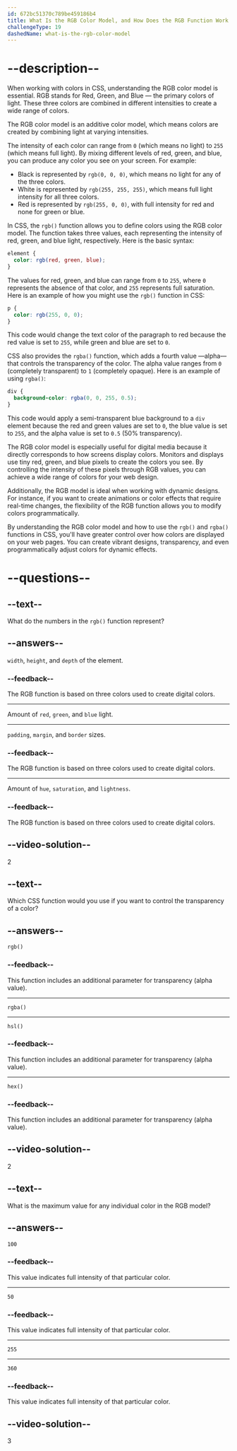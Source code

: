 ```yaml
---
id: 672bc51370c789be459186b4
title: What Is the RGB Color Model, and How Does the RGB Function Work in CSS?
challengeType: 19
dashedName: what-is-the-rgb-color-model
---
```


# --description--

When working with colors in CSS, understanding the RGB color model is essential. RGB stands for Red, Green, and Blue — the primary colors of light. These three colors are combined in different intensities to create a wide range of colors.

The RGB color model is an additive color model, which means colors are created by combining light at varying intensities.

The intensity of each color can range from `0` (which means no light) to `255` (which means full light). By mixing different levels of red, green, and blue, you can produce any color you see on your screen. For example:

- Black is represented by `rgb(0, 0, 0)`, which means no light for any of the three colors.
- White is represented by `rgb(255, 255, 255)`, which means full light intensity for all three colors.
- Red is represented by `rgb(255, 0, 0)`, with full intensity for red and none for green or blue.

In CSS, the `rgb()` function allows you to define colors using the RGB color model. The function takes three values, each representing the intensity of red, green, and blue light, respectively. Here is the basic syntax:

```css
element {
  color: rgb(red, green, blue);
}
```

The values for red, green, and blue can range from `0` to `255`, where `0` represents the absence of that color, and `255` represents full saturation. Here is an example of how you might use the `rgb()` function in CSS:

```css
p {
  color: rgb(255, 0, 0);
}
```

This code would change the text color of the paragraph to red because the red value is set to `255`, while green and blue are set to `0`.

CSS also provides the `rgba()` function, which adds a fourth value —alpha— that controls the transparency of the color. The alpha value ranges from `0` (completely transparent) to `1` (completely opaque). Here is an example of using `rgba()`:

```css
div {
  background-color: rgba(0, 0, 255, 0.5);
}
```

This code would apply a semi-transparent blue background to a `div` element because the red and green values are set to `0`, the blue value is set to `255`, and the alpha value is set to `0.5` (50% transparency).

The RGB color model is especially useful for digital media because it directly corresponds to how screens display colors. Monitors and displays use tiny red, green, and blue pixels to create the colors you see. By controlling the intensity of these pixels through RGB values, you can achieve a wide range of colors for your web design.

Additionally, the RGB model is ideal when working with dynamic designs. For instance, if you want to create animations or color effects that require real-time changes, the flexibility of the RGB function allows you to modify colors programmatically.

By understanding the RGB color model and how to use the `rgb()` and `rgba()` functions in CSS, you'll have greater control over how colors are displayed on your web pages. You can create vibrant designs, transparency, and even programmatically adjust colors for dynamic effects.

# --questions--

## --text--

What do the numbers in the `rgb()` function represent?

## --answers--

`width`, `height`, and `depth` of the element.

### --feedback--

The RGB function is based on three colors used to create digital colors.

---

Amount of `red`, `green`, and `blue` light.

---

`padding`, `margin`, and `border` sizes.

### --feedback--

The RGB function is based on three colors used to create digital colors.

---

Amount of `hue`, `saturation`, and `lightness`.

### --feedback--

The RGB function is based on three colors used to create digital colors.

## --video-solution--

2

## --text--

Which CSS function would you use if you want to control the transparency of a color?

## --answers--

`rgb()`

### --feedback--

This function includes an additional parameter for transparency (alpha value).

---

`rgba()`

---

`hsl()`

### --feedback--

This function includes an additional parameter for transparency (alpha value).

---

`hex()`

### --feedback--

This function includes an additional parameter for transparency (alpha value).

## --video-solution--

2

## --text--

What is the maximum value for any individual color in the RGB model?

## --answers--

`100`

### --feedback--

This value indicates full intensity of that particular color.

---

`50`

### --feedback--

This value indicates full intensity of that particular color.

---

`255`

---

`360`

### --feedback--

This value indicates full intensity of that particular color.

## --video-solution--

3
